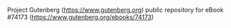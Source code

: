 Project Gutenberg (https://www.gutenberg.org) public repository for eBook #74173 (https://www.gutenberg.org/ebooks/74173)
